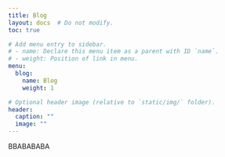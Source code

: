```yaml
---
title: Blog
layout: docs  # Do not modify.
toc: true

# Add menu entry to sidebar.
# - name: Declare this menu item as a parent with ID `name`.
# - weight: Position of link in menu.
menu:
  blog:
    name: Blog
    weight: 1

# Optional header image (relative to `static/img/` folder).
header:
  caption: ""
  image: ""
---
```


BBABABABA

